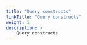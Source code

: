 ```yaml
---
title: "Query constructs"
linkTitle: "Query constructs"
weight: 1
description: >
    Query constructs
---
```


